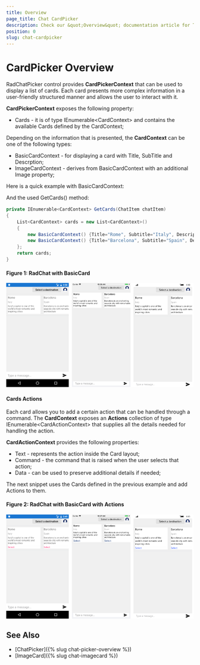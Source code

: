 ```yaml
---
title: Overview
page_title: Chat CardPicker
description: Check our &quot;Overview&quot; documentation article for Telerik Chat for Xamarin control.
position: 0
slug: chat-cardpicker
---
```


# CardPicker Overview #

RadChatPicker control provides **CardPickerContext** that can be used to display a list of cards. Each card presents more complex information in a user-friendly structured manner and allows the user to interact with it. 

**CardPickerContext**  exposes the following property:

* Cards - it is of type IEnumerable&lt;CardContext&gt; and contains the available Cards defined by the CardContext;

Depending on the information that is presented, the **CardContext** can be one of the following types:

* BasicCardContext - for displaying a card with Title, SubTitle and Descrption;
* ImageCardContext - derives from BasicCardContext with an additional Image property;

Here is a quick example with BasicCardContext:

<snippet id='chat-chatpicker-cardpicker-pickeritem' />

And the used GetCards() method:

```C#
private IEnumerable<CardContext> GetCards(ChatItem chatItem)
{
	List<CardContext> cards = new List<CardContext>()
	{
		new BasicCardContext() {Title="Rome", Subtitle="Italy", Description="Italy’s capital is one of the world’s most romantic and inspiring cities"},
		new BasicCardContext() {Title="Barcelona", Subtitle="Spain", Description="Barcelona is an enchanting seaside city with remarkable architecture"}
	};
	return cards;
}
```
	
#### Figure 1: RadChat with BasicCard

![CardPicker](images/chat_cardpicker.png)
	
#### Cards Actions

Each card allows you to add a certain action that can be handled through a command. The **CardContext** exposes an **Actions** collection of type IEnumerable&lt;CardActionContext&gt; that supplies all the details needed for handling the action.

**CardActionContext** provides the following properties:

* Text - represents the action inside the Card layout;
* Command - the command that is raised when the user selects that action;
* Data - can be used to preserve additional details if needed;

The next snippet uses the Cards defined in the previous example and add Actions to them.

<snippet id='chat-chatpicker-cardpicker-getcards' />

#### Figure 2: RadChat with BasicCard with Actions

![CardPicker](images/chat_cardpicker_actions.png)

## See Also

- [ChatPicker]({% slug chat-picker-overview %})
- [ImageCard]({% slug chat-imagecard %})